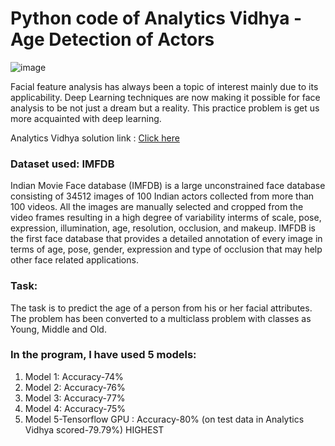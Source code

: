 # Python code of Analytics Vidhya - Age Detection of Actors

![image](https://user-images.githubusercontent.com/73815389/120074580-22c9cd00-c0bb-11eb-8ebc-8a28fd8d1de6.png)


Facial feature analysis has always been a topic of interest mainly due to its applicability. Deep Learning techniques are now making it possible for face analysis to be not just a dream but a reality. This practice problem is get us more acquainted with deep learning. 

Analytics Vidhya solution link : [Click here](https://www.analyticsvidhya.com/blog/2017/06/hands-on-with-deep-learning-solution-for-age-detection-practice-problem/?utm_source=practice-problem-age-detection&utm_medium=Datahack)


### Dataset used: IMFDB

Indian Movie Face database (IMFDB) is a large unconstrained face database consisting of 34512 images of 100 Indian actors collected from more than 100 videos. All the images are manually selected and cropped from the video frames resulting in a high degree of variability interms of scale, pose, expression, illumination, age, resolution, occlusion, and makeup. IMFDB is the first face database that provides a detailed annotation of every image in terms of age, pose, gender, expression and type of occlusion that may help other face related applications. 

### Task:

The task is to predict the age of a person from his or her facial attributes. The problem has been converted to a multiclass problem with classes as Young, Middle and Old.


### In the program, I have used 5 models:

1. Model 1: Accuracy-74%
2. Model 2: Accuracy-76%
3. Model 3: Accuracy-77%
4. Model 4: Accuracy-75%
5. Model 5-Tensorflow GPU : Accuracy-80% (on test data in Analytics Vidhya scored-79.79%) HIGHEST
